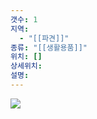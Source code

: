 ```yaml
---
갯수: 1
지역:
  - "[[파견]]"
종류: "[[생활용품]]"
위치: []
상세위치: 
설명:
---
```

![](http://192.168.50.22/devices/250322_IMG_0003.png)